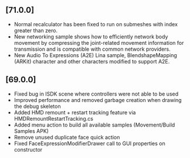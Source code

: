 ## [71.0.0]
- Normal recalculator has been fixed to run on submeshes with index greater than zero.
- New networking sample shows how to efficiently network body movement by compressing the joint-related movement information for transmission and is compatible with common network providers.
- New Audio To Expressions (A2E) Lina sample, BlendshapeMapping (ARKit) character and other characters modified to support A2E.


## [69.0.0]

- Fixed bug in ISDK scene where controllers were not able to be used
- Improved performance and removed garbage creation when drawing the debug skeleton
- Added HMD remount + restart tracking feature via HMDRemountRestartTracking.cs
- Added menu action to build all available samples (Movement/Build Samples APK)
- Remove unused duplicate face quick action
- Fixed FaceExpressionModifierDrawer call to GUI properties on constructor
